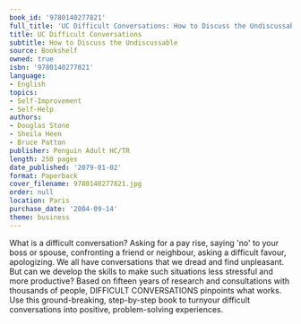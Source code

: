 ```yaml
---
book_id: '9780140277821'
full_title: 'UC Difficult Conversations: How to Discuss the Undiscussable'
title: UC Difficult Conversations
subtitle: How to Discuss the Undiscussable
source: Bookshelf
owned: true
isbn: '9780140277821'
language:
- English
topics:
- Self-Improvement
- Self-Help
authors:
- Douglas Stone
- Sheila Heen
- Bruce Patton
publisher: Penguin Adult HC/TR
length: 250 pages
date_published: '2079-01-02'
format: Paperback
cover_filename: 9780140277821.jpg
order: null
location: Paris
purchase_date: '2004-09-14'
theme: business
---
```

What is a difficult conversation? Asking for a pay rise, saying 'no' to your boss or spouse, confronting a friend or neighbour, asking a difficult favour, apologizing. We all have conversations that we dread and find unpleasant. But can we develop the skills to make such situations less stressful and more productive?
Based on fifteen years of research and consultations with thousands of people, DIFFICULT CONVERSATIONS pinpoints what works. Use this ground-breaking, step-by-step book to turnyour difficult conversations into positive, problem-solving experiences.
